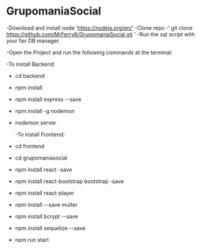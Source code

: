 # GrupomaniaSocial

-Download and install node ‘https://nodejs.org/en/’
-Clone repo -‘ git clone https://github.com/MrFerry6/GrupomaniaSocial.git ‘
-Run the sql script with your fav DB manager.

-Open the Project and run the following commands at the terminal:

   -To install Backend:
   
- cd backend
- npm install 
- npm install express --save
- npm install -g nodemon
- nodemon server

  -To install Frontend:
  
- cd frontend
- cd grupomaniasocial
- npm install react -save
- npm install react-bootstrap bootstrap -save
- npm install react-player
- npm install --save multer   
- npm install bcrypt --save
- npm install sequelize --save
- npm run start

